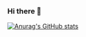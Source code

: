### Hi there 👋

[![Anurag's GitHub stats](https://github-readme-stats.vercel.app/api?username=ghernandez0044)](https://github.com/anuraghazra/github-readme-stats)
